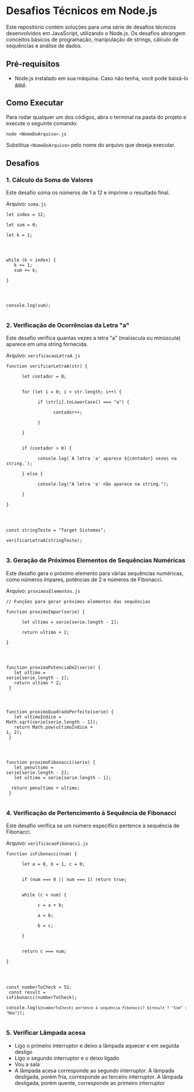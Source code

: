 <h1>Desafios Técnicos em Node.js</h1>

<p>Este repositório contém soluções para uma série de desafios técnicos desenvolvidos em JavaScript, utilizando o Node.js. Os desafios abrangem conceitos básicos de programação, manipulação de strings, cálculo de sequências e análise de dados.</p>

<h2>Pré-requisitos</h2>
<ul>
    <li>Node.js instalado em sua máquina. Caso não tenha, você pode baixá-lo <a href="https://nodejs.org/" target="_blank">aqui</a>.</li>
</ul>

<h2>Como Executar</h2>
<p>Para rodar qualquer um dos códigos, abra o terminal na pasta do projeto e execute o seguinte comando:</p>
<pre><code>node &lt;NomeDoArquivo&gt;.js</code></pre>
<p>Substitua <code>&lt;NomeDoArquivo&gt;</code> pelo nome do arquivo que deseja executar.</p>

<h2>Desafios</h2>

<h3>1. Cálculo da Soma de Valores</h3>
<p>Este desafio soma os números de 1 a 12 e imprime o resultado final.</p>
<p>Arquivo: <code>soma.js</code></p>
<pre><code>let index = 12;<br>
let sum = 0;<br>
let k = 1;<br><br>

while (k &lt; index) {<br>
    &nbsp;&nbsp;k += 1;<br>
    &nbsp;&nbsp;sum += k;<br>
}<br><br>

console.log(sum);</code></pre>

<h3>2. Verificação de Ocorrências da Letra "a"</h3>
<p>Este desafio verifica quantas vezes a letra "a" (maiúscula ou minúscula) aparece em uma string fornecida.</p>
<p>Arquivo: <code>verificacaoLetraA.js</code></p>
<pre><code>function verificarLetraA(str) {<br>
    &nbsp;&nbsp;let contador = 0;<br><br>
    &nbsp;&nbsp;for (let i = 0; i &lt; str.length; i++) {<br>
        &nbsp;&nbsp;&nbsp;&nbsp;if (str[i].toLowerCase() === "a") {<br>
            &nbsp;&nbsp;&nbsp;&nbsp;&nbsp;&nbsp;contador++;<br>
        &nbsp;&nbsp;&nbsp;&nbsp;}<br>
    &nbsp;&nbsp;}<br><br>
    &nbsp;&nbsp;if (contador &gt; 0) {<br>
        &nbsp;&nbsp;&nbsp;&nbsp;console.log(`A letra 'a' aparece ${contador} vezes na string.`);<br>
    &nbsp;&nbsp;} else {<br>
        &nbsp;&nbsp;&nbsp;&nbsp;console.log("A letra 'a' não aparece na string.");<br>
    &nbsp;&nbsp;}<br>
}<br><br>

const stringTeste = "Target Sistemas";<br>
verificarLetraA(stringTeste);</code></pre>

<h3>3. Geração de Próximos Elementos de Sequências Numéricas</h3>
<p>Este desafio gera o próximo elemento para várias sequências numéricas, como números ímpares, potências de 2 e números de Fibonacci.</p>
<p>Arquivo: <code>proximosElementos.js</code></p>
<pre><code>// Funções para gerar próximos elementos das sequências<br>
function proximoImpar(serie) {<br>
    &nbsp;&nbsp;let ultimo = serie[serie.length - 1];<br>
    &nbsp;&nbsp;return ultimo + 2;<br>
}<br><br>

function proximaPotenciaDe2(serie) {<br>
    &nbsp;&nbsp;let ultimo = serie[serie.length - 1];<br>
    &nbsp;&nbsp;return ultimo * 2;<br>
}<br><br>

function proximoQuadradoPerfeito(serie) {<br>
    &nbsp;&nbsp;let ultimoIndice = Math.sqrt(serie[serie.length - 1]);<br>
    &nbsp;&nbsp;return Math.pow(ultimoIndice + 1, 2);<br>
}<br><br>

function proximoFibonacci(serie) {<br>
    &nbsp;&nbsp;let penultimo = serie[serie.length - 2];<br>
    &nbsp;&nbsp;let ultimo = serie[serie.length - 1];<br>
    &nbsp;&nbsp;return penultimo + ultimo;<br>
}</code></pre>

<h3>4. Verificação de Pertencimento à Sequência de Fibonacci</h3>
<p>Este desafio verifica se um número específico pertence à sequência de Fibonacci.</p>
<p>Arquivo: <code>verificacaoFibonacci.js</code></p>
<pre><code>function isFibonacci(num) {<br>
    &nbsp;&nbsp;let a = 0, b = 1, c = 0;<br><br>
    &nbsp;&nbsp;if (num === 0 || num === 1) return true;<br><br>
    &nbsp;&nbsp;while (c &lt; num) {<br>
        &nbsp;&nbsp;&nbsp;&nbsp;c = a + b;<br>
        &nbsp;&nbsp;&nbsp;&nbsp;a = b;<br>
        &nbsp;&nbsp;&nbsp;&nbsp;b = c;<br>
    &nbsp;&nbsp;}<br><br>
    &nbsp;&nbsp;return c === num;<br>
}<br><br>

const numberToCheck = 51;<br>
const result = isFibonacci(numberToCheck);<br>
console.log(`${numberToCheck} pertence à sequência Fibonacci? ${result ? "Sim" : "Não"}`);</code></pre>

<h3>5. Verificar Lâmpada acesa</h3>
<ul>
    <li>Ligo o primeiro interruptor e deixo a lâmpada aquecer e em seguida desligo</li>
    <li>Ligo o segundo interruptor e o deixo ligado</li>
    <li>Vou a sala</li>
    <li>A lâmpada acesa corresponde ao segundo interruptor. A lâmpada desligada, porém fria, corresponde ao terceiro interruptor. A lâmpada desligada, porém quente, corresponde ao primeiro interruptor</li>
</ul>
